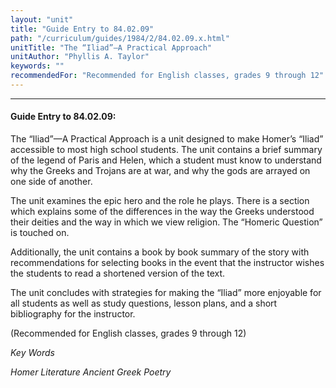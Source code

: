 ```yaml
---
layout: "unit"
title: "Guide Entry to 84.02.09"
path: "/curriculum/guides/1984/2/84.02.09.x.html"
unitTitle: "The “Iliad”—A Practical Approach"
unitAuthor: "Phyllis A. Taylor"
keywords: ""
recommendedFor: "Recommended for English classes, grades 9 through 12"
---
```

<body>
<hr/>
 <h4>
  Guide Entry to 84.02.09:
 </h4>
 The “Iliad”—A Practical Approach is a unit designed to make Homer’s “Iliad” accessible to most high school students.  The unit contains a brief summary of the legend of Paris and Helen, which a student must know to understand why the Greeks and Trojans are at war, and why the gods are arrayed on one side of another.
 <p>
  The unit examines the epic hero and the role he plays.  There is a section which explains some of the differences in the way the Greeks understood their deities and the way in which we view religion.  The “Homeric Question” is touched on.
 </p>
 <p>
  Additionally, the unit contains a book by book summary of the story with recommendations for selecting books in the event that the instructor wishes the students to read a shortened version of the text.
 </p>
 <p>
  The unit concludes with strategies for making the “Iliad” more enjoyable for all students as well as study questions, lesson plans, and a short bibliography for the instructor.
 </p>
 <p>
  (Recommended for English classes, grades 9 through 12)
 </p>
<p>
  <i>
   Key Words
  </i>
 </p>
<p>
  <i>
   Homer Literature Ancient Greek Poetry
  </i>
 </p>

</body>